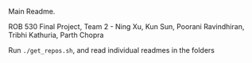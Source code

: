 Main Readme.

ROB 530 Final Project, Team 2 - Ning Xu, Kun Sun, Poorani Ravindhiran, Tribhi Kathuria, Parth Chopra

Run `./get_repos.sh`, and read individual readmes in the folders
